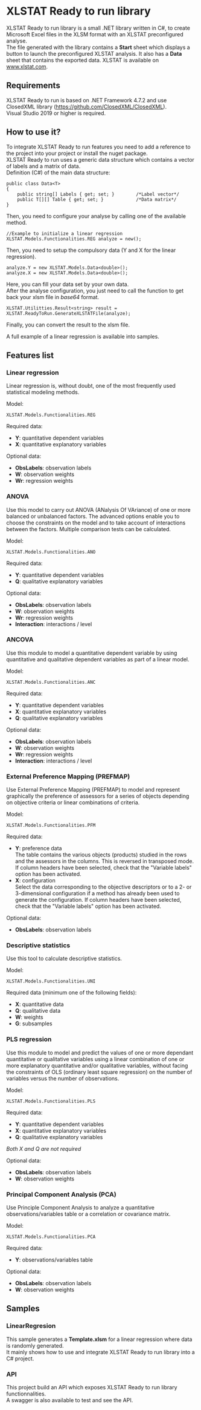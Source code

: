 # XLSTAT Ready to run library
XLSTAT Ready to run library is a small .NET library written in C#, to create Microsoft Excel files in the XLSM format with an XLSTAT preconfigured analyse.  
The file generated with the library contains a **Start** sheet which displays a button to launch the preconfigured XLSTAT analysis. It also has a **Data** sheet that contains the exported data.
XLSTAT is available on www.xlstat.com.

## Requirements
XLSTAT Ready to run is based on .NET Framework 4.7.2 and use ClosedXML library (https://github.com/ClosedXML/ClosedXML).  
Visual Studio 2019 or higher is required.

## How to use it?
To integrate XLSTAT Ready to run features you need to add a reference to the project into your project or install the nuget package.  
XLSTAT Ready to run uses a generic data structure which contains a vector of labels and a matrix of data.  
Definition (C#) of the main data structure: 

    public class Data<T>
    {
        public string[] Labels { get; set; }        /*Label vector*/
        public T[][] Table { get; set; }            /*Data matrix*/
    }

Then, you need to configure your analyse by calling one of the available method.  

    //Example to initialize a linear regression
    XLSTAT.Models.Functionalities.REG analyze = new();

Then, you need to setup the compulsory data (Y and X for the linear regression).

    analyze.Y = new XLSTAT.Models.Data<double>();
    analyze.X = new XLSTAT.Models.Data<double>();

Here, you can fill your data set by your own data.  
After the analyse configuration, you just need to call the function to get back your xlsm file in *base64* format.  

    XLSTAT.Utilitties.Result<string> result = XLSTAT.ReadyToRun.GenerateXLSTATFile(analyze);

Finally, you can convert the result to the xlsm file.

A full example of a linear regression is available into samples.

## Features list
### Linear regression
Linear regression is, without doubt, one of the most frequently used statistical modeling methods.  

Model:  

    XLSTAT.Models.Functionalities.REG

Required data:  
* **Y**: quantitative dependent variables
* **X**: quantitative explanatory variables

Optional data:  
* **ObsLabels**: observation labels
* **W**: observation weights
* **Wr**: regression weights


### ANOVA
Use this model to carry out ANOVA (ANalysis Of VAriance) of one or more balanced or unbalanced factors. The advanced options enable you to choose the constraints on the model and to take account of interactions between the factors. Multiple comparison tests can be calculated.  

Model:  

    XLSTAT.Models.Functionalities.ANO

Required data:  
* **Y**: quantitative dependent variables
* **Q**: qualitative explanatory variables

Optional data:  
* **ObsLabels**: observation labels
* **W**: observation weights
* **Wr**: regression weights
* **Interaction**: interactions / level

### ANCOVA
Use this module to model a quantitative dependent variable by using quantitative and qualitative dependent variables as part of a linear model. 

Model:  

    XLSTAT.Models.Functionalities.ANC

Required data:  
* **Y**: quantitative dependent variables
* **X**: quantitative explanatory variables
* **Q**: qualitative explanatory variables

Optional data:  
* **ObsLabels**: observation labels
* **W**: observation weights
* **Wr**: regression weights
* **Interaction**: interactions / level

### External Preference Mapping (PREFMAP)
Use External Preference Mapping (PREFMAP) to model and represent graphically the preference of assessors for a series of objects depending on objective criteria or linear combinations of criteria.

Model:  

    XLSTAT.Models.Functionalities.PFM

Required data:  
* **Y**: preference data  
The table contains the various objects (products) studied in the rows and the assessors in the columns. This is reversed in transposed mode. If column headers have been selected, check that the "Variable labels" option has been activated.
* **X**: configuration  
Select the data corresponding to the objective descriptors or to a 2- or 3-dimensional configuration if a method has already been used to generate the configuration. If column headers have been selected, check that the "Variable labels" option has been activated.

Optional data:  
* **ObsLabels**: observation labels

### Descriptive statistics
Use this tool to calculate descriptive statistics.

Model:  

    XLSTAT.Models.Functionalities.UNI

Required data (minimum one of the following fields):  
* **X**: quantitative data  
* **Q**: qualitative data  
* **W**: weights  
* **G**: subsamples  

### PLS regression
Use this module to model and predict the values of one or more dependant quantitative or qualitative variables using a linear combination of one or more explanatory quantitative and/or qualitative variables, without facing the constraints of OLS (ordinary least square regression) on the number of variables versus the number of observations.

Model:  

    XLSTAT.Models.Functionalities.PLS

Required data:  
* **Y**: quantitative dependent variables
* **X**: quantitative explanatory variables
* **Q**: qualitative explanatory variables

*Both X and Q are not required*

Optional data:  
* **ObsLabels**: observation labels
* **W**: observation weights

### Principal Component Analysis (PCA)
Use Principle Component Analysis to analyze a quantitative observations/variables table or a correlation or covariance matrix. 

Model:  

    XLSTAT.Models.Functionalities.PCA

Required data:  
* **Y**: observations/variables table

Optional data:  
* **ObsLabels**: observation labels
* **W**: observation weights

## Samples
### LinearRegresion
This sample generates a **Template.xlsm** for a linear regression where data is randomly generated.  
It mainly shows how to use and integrate XLSTAT Ready to run library into a C# project.

### API
This project build an API which exposes XLSTAT Ready to run library functionnalities.  
A swagger is also available to test and see the API.
